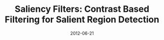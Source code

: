 ---
title: 'Saliency Filters: Contrast Based Filtering for Salient Region Detection'
collection: publications
permalink: /publication/saliency-filters
date: 2012-06-21
venue: 'CVPR'
city: 'Providence'
state: 'Rhode Island'
teaser:
thumbnail: 'saliency-filters.png'
authors: "Federico Perazzi, Philipp Krähenbühl, Yael Pritch and Alexander Hornung"
bibtex: saliency-filters.txt
uri: saliency-filters.pdf
arxiv:
project: http://graphics.ethz.ch/~perazzif/saliency_filters/index.html
source: https://graphics.ethz.ch/~perazzif/saliency_filters/files/saliencyfilters.zip
data: https://graphics.ethz.ch/~perazzif/saliency_filters/files/SF_maps.zip
poster: saliency-filters-poster.pdf
---